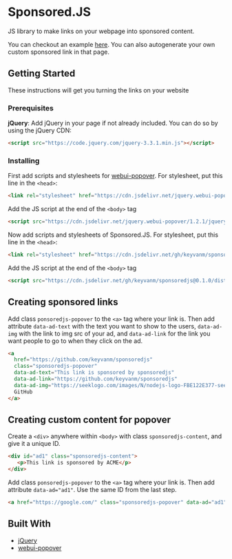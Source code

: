 # Sponsored.JS

JS library to make links on your webpage into sponsored content.

You can checkout an example [here](https://keyvanm.github.io/sponsoredjs/). You can also autogenerate your own custom sponsored link in that page. 

## Getting Started

These instructions will get you turning the links on your website

### Prerequisites

**jQuery**: Add jQuery in your page if not already included. You can do so by using the jQuery CDN:
```html
<script src="https://code.jquery.com/jquery-3.3.1.min.js"></script>
```

### Installing
First add scripts and stylesheets for [webui-popover](https://github.com/sandywalker/webui-popover).
For stylesheet, put this line in the `<head>`:
```html
<link rel="stylesheet" href="https://cdn.jsdelivr.net/jquery.webui-popover/1.2.1/jquery.webui-popover.min.css">
```

Add the JS script at the end of the `<body>` tag
```html
<script src="https://cdn.jsdelivr.net/jquery.webui-popover/1.2.1/jquery.webui-popover.min.js"></script>
```

Now add scripts and stylesheets of Sponsored.JS.
For stylesheet, put this line in the `<head>`:
```html
<link rel="stylesheet" href="https://cdn.jsdelivr.net/gh/keyvanm/sponsoredjs@0.1.0/dist/sponsored.min.css">
```

Add the JS script at the end of the `<body>` tag
```html
<script src="https://cdn.jsdelivr.net/gh/keyvanm/sponsoredjs@0.1.0/dist/sponsored.min.js"></script>
```

## Creating sponsored links
Add class `ponsoredjs-popover` to the `<a>` tag where your link is. Then add attribute `data-ad-text` with the text you want to show to the users, `data-ad-img` with the link to img src of your ad, and `data-ad-link` for the link you want people to go to when they click on the ad.
```html
<a
  href="https://github.com/keyvanm/sponsoredjs"
  class="sponsoredjs-popover"
  data-ad-text="This link is sponsored by sponsoredjs"
  data-ad-link="https://github.com/keyvanm/sponsoredjs"
  data-ad-img="https://seeklogo.com/images/N/nodejs-logo-FBE122E377-seeklogo.com.png">
  GitHub
</a>
```

## Creating custom content for popover
Create a `<div>` anywhere within `<body>` with class `sponsoredjs-content`, and give it a unique ID.
```html
<div id="ad1" class="sponsoredjs-content">
   <p>This link is sponsored by ACME</p>
</div>
```
Add class `ponsoredjs-popover` to the `<a>` tag where your link is. Then add attribute `data-ad="ad1"`. Use the same ID from the last step.
```html
<a href="https://google.com/" class="sponsoredjs-popover" data-ad="ad1">Link</a>
```

## Built With
* [jQuery](https://jquery.com/)
* [webui-popover](https://github.com/sandywalker/webui-popover)
